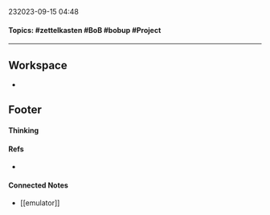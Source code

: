 232023-09-15 04:48
#### Topics: #zettelkasten #BoB #bobup #Project
---
## Workspace
* 

## Footer
#### Thinking
> 

#### Refs
* 

#### Connected Notes
- [[emulator]]